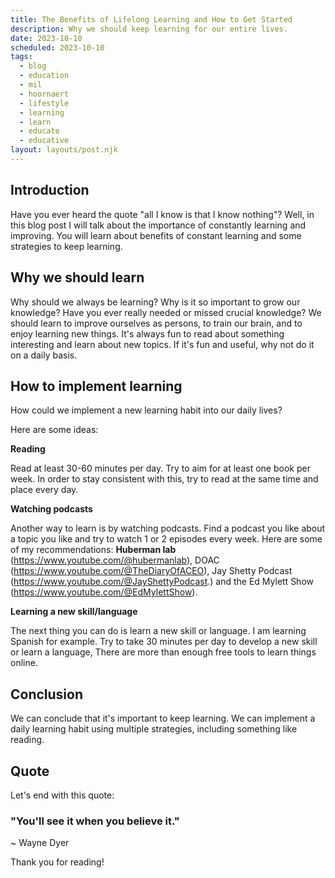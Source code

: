 ```yaml
---
title: The Benefits of Lifelong Learning and How to Get Started
description: Why we should keep learning for our entire lives.
date: 2023-10-10
scheduled: 2023-10-10
tags:
  - blog
  - education
  - mil
  - hoornaert
  - lifestyle
  - learning
  - learn
  - educate
  - educative
layout: layouts/post.njk
---
```

## Introduction

Have you ever heard the quote "all I know is that I know nothing"? Well, in this blog post I will talk about the importance of constantly learning and improving. You will learn about benefits of constant learning and some strategies to keep learning.

## Why we should learn

Why should we always be learning? Why is it so important to grow our knowledge? Have you ever really needed or missed crucial knowledge?
We should learn to improve ourselves as persons, to train our brain, and to enjoy learning new things. It's always fun to read about something interesting and learn about new topics. If it's fun and useful, why not do it on a daily basis. 

## How to implement learning

How could we implement a new learning habit into our daily lives?

Here are some ideas:

**Reading**

Read at least 30-60 minutes per day. Try to aim for at least one book per week. In order to stay consistent with this, try to read at the same time and place every day.

**Watching podcasts**

Another way to learn is by watching podcasts. Find a podcast you like about a topic you like and try to watch 1 or 2 episodes every week. Here are some of my recommendations: **Huberman lab** (https://www.youtube.com/@hubermanlab), DOAC (https://www.youtube.com/@TheDiaryOfACEO), Jay Shetty Podcast (https://www.youtube.com/@JayShettyPodcast.) and the Ed Mylett Show (https://www.youtube.com/@EdMylettShow).

**Learning a new skill/language**

The next thing you can do is learn a new skill or language. I am learning Spanish for example. Try to take 30 minutes per day to develop a new skill or learn a language, There are more than enough free tools to learn things online.

## Conclusion

We can conclude that it's important to keep learning. We can implement a daily learning habit using multiple strategies, including something like reading.
## Quote

Let's end with this quote:

### "You'll see it when you believe it."
~ Wayne Dyer

Thank you for reading!
